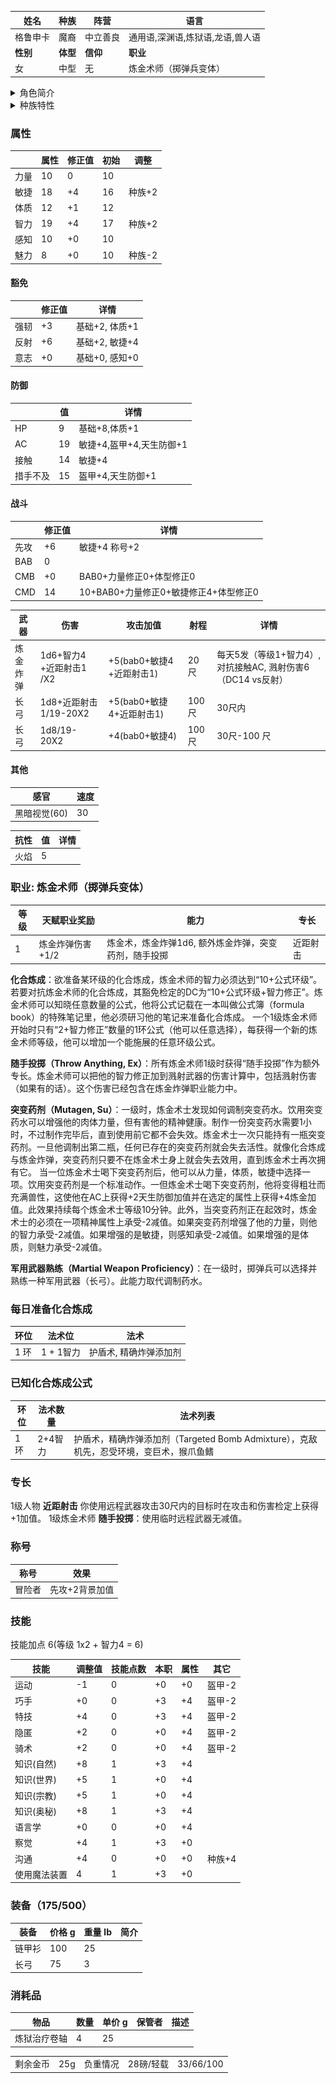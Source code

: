 | 姓名            | 种族     | 阵营     | 语言   |
| --------------- | -------- | -------- | ------ |
| 格鲁申卡 | 魔裔    | 中立善良 | 通用语,深渊语,炼狱语,龙语,兽人语 |
| **性别**        | **体型** | **信仰** |**职业** |
| 女              | 中型     | 无 |炼金术师（掷弹兵变体）|

<details>
<summary>角色简介</summary>

![avatar](../../../res/avatar/格鲁申卡.webp)

格鲁申卡年轻的时候，她的父母突然失踪了，为了找到他们，她不得不把自己卖给了一个邪恶的魔法师，成为了他的实验工具。通过这段艰难的时期，艾露娜开启了自己的炼金术之路，逐渐成为了一名强大的炼金术师。</br>
尽管她非常强大，但她的内心深处充满了矛盾与不安，她怀疑父母的失踪与自己曾经错误地使用炼金术有关，从那以后，她一直无法原谅自己的过失。她的追求已经成为了她对自我惩罚的方式，同时保护别人的安全也成为了她的最高优先事项。</br>
格鲁申卡的目标是继续研究炼金术，掌握更多的魔法，最终找到她失踪的父母并恢复他们的记忆，同时追查出那个利用她的邪恶魔法师的真实身份和目的。她现在正在寻找一支勇敢的队伍，与她一起探索地下城并完成她的目标。</br>

</details>

<details>
<summary>种族特性</summary>

**类法术能力（Spell-Like Ability）**：每天一次，魔裔能以类法术能力使用‘黑暗术’，施法者等级等于魔裔的职业等级。

**妄语谗言（Beguiling Liar）**：许多魔裔发现世间最好的处事方法就是说别人想听的话。这些魔裔擅长欺骗敌人，并把谎言说得和真的一样，这使得他们在唬骗检定上获得+4种族加值。该种族特性取代技能奖励。

**卷尾（Prehensile Tail）**：很多魔裔都生有尾巴，而只有部分魔裔的尾巴比较长。这些灵活的尾巴可以用来抓取物品。虽然他们不能用尾巴持握武器，不过他们能以一个迅捷动作用其拾取轻小物品。该种族特性取代炼狱魔力。

**鳞片皮肤（Scaled Skin）**：某些魔裔的皮肤给予他们能量抗力，同时也坚硬如甲。选择以下能量类型之一：寒冷，闪电或火焰。拥有该特性的魔裔获得5点该种类型的能量抗力，并且还获得1点天生防御。该特性取代炼狱抗力。

</details>

### 属性

|      | 属性 | 修正值 | 初始 | 调整   |
| ---- | ---- | ------ | ---- | ------ |
| 力量 | 10   | 0      | 10   |
| 敏捷 | 18   | +4     | 16   | 种族+2 |
| 体质 | 12   | +1     | 12   |
| 智力 | 19   | +4      | 17   | 种族+2 |
| 感知 | 10   | +0     | 10   | 
| 魅力 | 8   | +0     | 10   | 种族-2 |

#### 豁免

|      | 修正值 | 详情           |
| ---- | ------ | -------------- |
| 强韧 | +3     | 基础+2, 体质+1         |
| 反射 | +6     | 基础+2, 敏捷+4         |
| 意志 | +0     | 基础+0, 感知+0 |

#### 防御
|          | 值  | 详情                 |
| -------- | --- | -------------------- |
| HP       | 9  | 基础+8,体质+1 |
| AC       | 19  | 敏捷+4,盔甲+4,天生防御+1        |
| 接触     | 14  | 敏捷+4               |
| 措手不及 | 15 | 盔甲+4,天生防御+1               |

#### 战斗

|      | 修正值 | 详情                 |
| ---- | ------ | -------------------- |
| 先攻 | +6     | 敏捷+4 称号+2      |
| BAB  | 0      |                      |
| CMB  | +0      |  BAB0+力量修正0+体型修正0                    |
| CMD  | 14     | 10+BAB0+力量修正0+敏捷修正4+体型修正0               |

| 武器 | 伤害              | 攻击加值 | 射程 | 详情   |
| ---- | ----------------- | -------- | ------ |------ |
| 炼金炸弹 | 1d6+智力4 +近距射击1 /X2   | +5(bab0+敏捷4 +近距射击1) | 20 尺 | 每天5发（等级1+智力4）, 对抗接触AC, 溅射伤害6（DC14 vs反射） |
| 长弓 | 1d8+近距射击1/19-20X2     | +5(bab0+敏捷4+近距射击1) | 100 尺 | 30尺内  |
| 长弓 | 1d8/19-20X2     | +4(bab0+敏捷4) | 100 尺 | 30尺-100 尺  |

#### 其他

| 感官         | 速度 |
| ------------ | ---- |
| 黑暗视觉(60) | 30   |

| 抗性 | 值  | 详情 |
| ---- | --- | ---- |
| 火焰 | 5   |      |


### 职业: 炼金术师（掷弹兵变体）

| 等级 | 天赋职业奖励 | 能力                                        | 专长                          |
| ---- | --- | ------------------------------------------- | ----------------------------- |
| 1    | 炼金炸弹伤害+1/2  | 炼金术，炼金炸弹1d6, 额外炼金炸弹，突变药剂，随手投掷 | 近距射击 |

**化合炼成**：欲准备某环级的化合炼成，炼金术师的智力必须达到“10+公式环级”。
若要对抗炼金术师的化合炼成，其豁免检定的DC为“10+公式环级+智力修正”。炼金术师可以知晓任意数量的公式，他将公式记载在一本叫做公式簿（formula book）的特殊笔记里，他必须研习他的笔记来准备化合炼成。
一个1级炼金术师开始时只有“2+智力修正”数量的1环公式（他可以任意选择），每获得一个新的炼金术师等级，他可以增加一个能施展的任意环级公式。

**随手投掷（Throw Anything, Ex）**：所有炼金术师1级时获得“随手投掷”作为额外专长。炼金术师可以把他的智力修正加到溅射武器的伤害计算中，包括溅射伤害（如果有的话）。这个伤害已经包含在炼金炸弹职业能力中。

**突变药剂（Mutagen, Su）**：一级时，炼金术士发现如何调制突变药水。饮用突变药水可以增强他的肉体力量，但有害他的精神健康。制作一份突变药水需要1小时，不过制作完毕后，直到使用前它都不会失效。炼金术士一次只能持有一瓶突变药剂。一旦他调制出第二瓶，任何已存在的突变药剂就会失去活性。就像化合炼成与炼金炸弹，突变药剂只要不在炼金术士身上就会失去效用，直到炼金术士再次拥有它。
当一位炼金术士喝下突变药剂后，他可以从力量，体质，敏捷中选择一项。饮用突变药剂是一个标准动作。一但炼金术士喝下突变药剂，他将变得粗壮而充满兽性，这使他在AC上获得+2天生防御加值并在选定的属性上获得+4炼金加值。此效果持续每个炼金术士等级10分钟。此外，当突变药剂正在起效时，炼金术士的必须在一项精神属性上承受-2减值。如果突变药剂增强了他的力量，则他的智力承受-2减值。如果增强的是敏捷，则感知承受-2减值。如果增强的是体质，则魅力承受-2减值。

**军用武器熟练（Martial Weapon Proficiency）**：在一级时，掷弹兵可以选择并熟练一种军用武器（长弓）。此能力取代调制药水。

### 每日准备化合炼成

| 环位 | 法术位 | 法术                     |
| ---- | ------------ | ------------------------ |
| 1 环 | 1 + 1智力 | 护盾术, 精确炸弹添加剂 |

### 已知化合炼成公式

| 环位 | 法术数量 | 法术列表 |
| ---- | ------------ | ------------------------ |
| 1 环 | 2+4智力 |护盾术，精确炸弹添加剂（Targeted Bomb Admixture），克敌机先，忍受环境，变巨术，猴爪鱼鳍 |


### 专长

1级人物 **近距射击** 你使用远程武器攻击30尺内的目标时在攻击和伤害检定上获得+1加值。
1级炼金术师 **随手投掷**：使用临时远程武器无减值。

### 称号

| 称号     | 效果   |
| -------- | ------ |
| 冒险者 | 先攻+2背景加值 |


### 技能

技能加点 6(等级 1x2 + 智力4 = 6)

| 技能       | 调整值 | 技能点数 | 本职 | 属性 | 其它     |
| ---------- | ------ | -------- | ---- | ---- | -------- |
| 运动         | -1     | 0        | +0   | +0 | 盔甲-2         |
| 巧手         | +0     | 0        | +3   | +4   | 盔甲-2         |
| 特技         | +4     | 0        | +3   | +4   |  盔甲-2         |
| 隐匿         | +2     | 0        | +0   | +4   | 盔甲-2         |
| 骑术         | +2     | 0        | +0   | +4   | 盔甲-2         |
| 知识(自然) | +8     | 1        | +3   | +4   |
| 知识(世界) | +5     | 1        | +0   | +4   |
| 知识(宗教) | +5     | 1        | +0   | +4   |
| 知识(奥秘) | +8     | 1        | +3   | +4   |
| 语言学      | +0     | 0        | +0   | +4   |
| 察觉         | +4     | 1        | +3   | +0   | 
| 沟通         | +4     | 0        | +0   | +0   |  种族+4
| 使用魔法装置 | 4     | 1        | +3   | +0 |


### 装备（175/500）
| 装备         | 价格 g | 重量 lb | 简介 |
| ------------ | ------ | ------- | ---- |
| 链甲衫 | 100    | 25      |
| 长弓 | 75    | 3       |

### 消耗品
| 物品           | 数量 | 单价 g | 保管者 | 描述 |
| -------------- | ---- | ---- | ---- | ---- |
| 炼狱治疗卷轴   | 4    | 25    | 


<table>
    <tr>
	<td>剩余金币</td>
        <td>25g</td>
	<td>负重情况</td>
        <td>28磅/轻载</td>
	<td>33/66/100</td>
    </tr>
</table>
